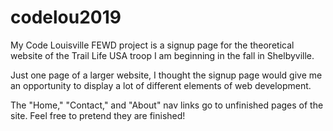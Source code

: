 # codelou2019
My Code Louisville FEWD project is a signup page for the theoretical website of the Trail Life USA troop I am beginning in the fall in Shelbyville. 

Just one page of a larger website, I thought the signup page would give me an opportunity to display a lot of different elements of web development.

The "Home," "Contact," and "About" nav links go to unfinished pages of the site.
Feel free to pretend they are finished!
